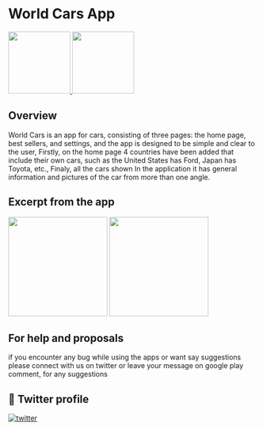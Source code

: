 # World Cars App

<p>
  <a href="https://apps.apple.com/sa/app/نور-noor/id1463334485">
    <img src="https://user-images.githubusercontent.com/41123719/117558302-db848980-b084-11eb-8ef8-1dac2eb5ea56.png" atl="app-store-badge" width="125"/>     
  </a>
  <a href="https://play.google.com/store/apps/details?id=com.noor.sa">
    <img src="https://user-images.githubusercontent.com/41123719/117558323-243c4280-b085-11eb-857d-219e2c9d88c6.png" atl="google-play-badge" width="125"/>     
  </a>
</p>

## Overview

World Cars is an app for cars, consisting of three pages: the home page, best sellers, and settings, and the app is designed to be simple and clear to the user, Firstly, on the home page 4 countries have been added that include their own cars, such as the United States has Ford, Japan has Toyota, etc., Finaly, all the cars shown In the application it has general information and pictures of the car from more than one angle.

## Excerpt from the app
<p>
<img src="https://user-images.githubusercontent.com/102732045/215865521-279ce804-7c38-44dc-a8fc-bc183ae4fe74.gif" atl="Home" width="200"/>
<img src="https://user-images.githubusercontent.com/102732045/215865712-be2e5f39-a7e9-484a-8313-a3e66a08b46c.gif" atl="Brand" width="200"/>
</p>


## For help and proposals

if you encounter any bug while using the apps or want say suggestions please connect with us on twitter or leave your message on google play comment, for any suggestions

## 🔗 Twitter profile 
[![twitter](https://img.shields.io/badge/twitter-1DA1F2?style=for-the-badge&logo=twitter&logoColor=white)](https://twitter.com/Md7oHe)
